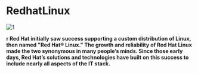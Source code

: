 # RedhatLinux

![1](https://www.redhat.com/themes/custom/rhdc/img/red-hat-social-share.jpg)
<html><b/>r</html>
Red Hat initially saw success supporting a custom distribution of Linux, then named "Red Hat® Linux." The growth and reliability of Red Hat Linux made the two synonymous in many people’s minds. Since those early days, Red Hat’s solutions and technologies have built on this success to include nearly all aspects of the IT stack.
